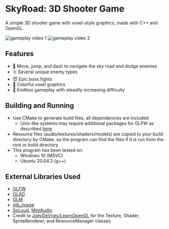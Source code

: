 ﻿# SkyRoad: 3D Shooter Game

A simple 3D shooter game with voxel-style graphics, made with C++ and OpenGL.

![gameplay video 1](gameplay1.gif)
![gameplay video 2](gameplay2.gif)
  ## Features
  - :rocket: Move, jump, and dash to navigate the sky road and dodge enemies
  - :skull_and_crossbones: Several unique enemy types
  - :smiling_imp: Epic boss fights
  -  :game_die: Colorful voxel graphics
  -  :dart: Endless gameplay with steadily increasing difficulty
  ## Building and Running
  - Use CMake to generate build files, all dependencies are included
    - Unix-like systems may require additional packages for GLFW as described [here](https://www.glfw.org/docs/latest/compile_guide.html#compile_deps_x11)
  - Resource files (audio/textures/shaders/models) are copied to your build directory by CMake, so the program can find the files if it is run from the root or build directory
  - This program has been tested on:
     - Windows 10 (MSVC)
     - Ubuntu 20.04.3 (g++)
   ## External Libraries Used
   - [GLFW](https://github.com/glfw/glfw)
   - [GLAD](https://github.com/Dav1dde/glad)
   - [GLM](https://glm.g-truc.net/0.9.8/index.html)
   - [stb_image](https://github.com/nothings/stb/blob/master/stb_image.h)
   - [SoLoud](https://github.com/jarikomppa/soloud), [MiniAudio](https://github.com/mackron/miniaudio)
   - Credit to [JoeyDeVries/LearnOpenGL](https://github.com/JoeyDeVries/LearnOpenGL) for the Texture, Shader, SpriteRenderer, and ResourceManager classes
